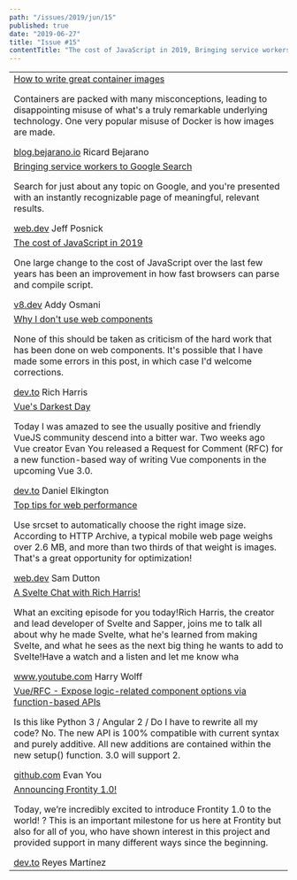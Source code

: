 ```yaml
---
path: "/issues/2019/jun/15"
published: true
date: "2019-06-27"
title: "Issue #15"
contentTitle: "The cost of JavaScript in 2019, Bringing service workers to Google Search, Vue's Darkest Day ... "
---
```

<center>
	<table align="center" border="0" cellspacing="0" width="100%" height="100%" cellpadding="0">
    <tbody>
				<tr>
					<td>
            <div class="issue__content">
              <a href="https://blog.bejarano.io/how-to-write-great-container-images.html" target="_blank" rel="noopener noreferrer">
                <span class="issue__content-title">How to write great container images</span>
              </a>
							<p class="issue__content-desc">Containers are packed with many misconceptions, leading to disappointing misuse of what's a truly remarkable underlying technology. One very popular misuse of Docker is how images are made.</p>
							<div class="issue__content-info"><a href="https://blog.bejarano.io/how-to-write-great-container-images.html" target="_blank" rel="noopener noreferrer">blog.bejarano.io</a> <span>Ricard Bejarano</span></div>
						</div>
					</td>
				</tr>
				<tr>
					<td>
            <div class="issue__content">
              <a href="https://web.dev/google-search-sw" target="_blank" rel="noopener noreferrer">
                <span class="issue__content-title">Bringing service workers to Google Search</span>
              </a>
							<p class="issue__content-desc">Search for just about any topic on Google, and you're presented with an instantly recognizable page of meaningful, relevant results.</p>
							<div class="issue__content-info"><a href="https://web.dev/google-search-sw" target="_blank" rel="noopener noreferrer">web.dev</a> <span>Jeff Posnick</span></div>
						</div>
					</td>
				</tr>
				<tr>
					<td>
            <div class="issue__content">
              <a href="https://v8.dev/blog/cost-of-javascript-2019" target="_blank" rel="noopener noreferrer">
                <span class="issue__content-title">The cost of JavaScript in 2019</span>
              </a>
							<p class="issue__content-desc">One large change to the cost of JavaScript over the last few years has been an improvement in how fast browsers can parse and compile script.</p>
							<div class="issue__content-info"><a href="https://v8.dev/blog/cost-of-javascript-2019" target="_blank" rel="noopener noreferrer">v8.dev</a> <span>Addy Osmani</span></div>
						</div>
					</td>
				</tr>
				<tr>
					<td>
            <div class="issue__content">
              <a href="https://dev.to/richharris/why-i-don-t-use-web-components-2cia" target="_blank" rel="noopener noreferrer">
                <span class="issue__content-title">Why I don't use web components</span>
              </a>
							<p class="issue__content-desc">None of this should be taken as criticism of the hard work that has been done on web components. It's possible that I have made some errors in this post, in which case I'd welcome corrections.</p>
							<div class="issue__content-info"><a href="https://dev.to/richharris/why-i-don-t-use-web-components-2cia" target="_blank" rel="noopener noreferrer">dev.to</a> <span>Rich Harris</span></div>
						</div>
					</td>
				</tr>
				<tr>
					<td>
            <div class="issue__content">
              <a href="https://dev.to/danielelkington/vue-s-darkest-day-3fgh" target="_blank" rel="noopener noreferrer">
                <span class="issue__content-title">Vue's Darkest Day</span>
              </a>
							<p class="issue__content-desc">Today I was amazed to see the usually positive and friendly VueJS community descend into a bitter war. Two weeks ago Vue creator Evan You released a Request for Comment (RFC) for a new function-based way of writing Vue components in the upcoming Vue 3.0.</p>
							<div class="issue__content-info"><a href="https://dev.to/danielelkington/vue-s-darkest-day-3fgh" target="_blank" rel="noopener noreferrer">dev.to</a> <span>Daniel Elkington </span></div>
						</div>
					</td>
				</tr>
				<tr>
					<td>
            <div class="issue__content">
              <a href="https://web.dev/use-srcset-to-automatically-choose-the-right-image" target="_blank" rel="noopener noreferrer">
                <span class="issue__content-title">Top tips for web performance</span>
              </a>
							<p class="issue__content-desc">Use srcset to automatically choose the right image size. According to HTTP Archive, a typical mobile web page weighs over 2.6 MB, and more than two thirds of that weight is images. That's a great opportunity for optimization!</p>
							<div class="issue__content-info"><a href="https://web.dev/use-srcset-to-automatically-choose-the-right-image" target="_blank" rel="noopener noreferrer">web.dev</a> <span>Sam Dutton</span></div>
						</div>
					</td>
				</tr>
				<tr>
					<td>
            <div class="issue__content">
              <a href="https://www.youtube.com/watch?v=48gHuY4w0hY" target="_blank" rel="noopener noreferrer">
                <span class="issue__content-title">A Svelte Chat with Rich Harris!</span>
              </a>
							<p class="issue__content-desc">What an exciting episode for you today!Rich Harris, the creator and lead developer of Svelte and Sapper, joins me to talk all about why he made Svelte, what he's learned from making Svelte, and what he sees as the next big thing he wants to add to Svelte!Have a watch and a listen and let me know wha</p>
							<div class="issue__content-info"><a href="https://www.youtube.com/watch?v=48gHuY4w0hY" target="_blank" rel="noopener noreferrer">www.youtube.com</a> <span>
Harry Wolff
</span></div>
						</div>
					</td>
				</tr>
				<tr>
					<td>
            <div class="issue__content">
              <a href="https://github.com/vuejs/rfcs/blob/function-apis/active-rfcs/0000-function-api.md" target="_blank" rel="noopener noreferrer">
                <span class="issue__content-title">Vue/RFC - Expose logic-related component options via function-based APIs</span>
              </a>
							<p class="issue__content-desc">Is this like Python 3 / Angular 2 / Do I have to rewrite all my code? No. The new API is 100% compatible with current syntax and purely additive. All new additions are contained within the new setup() function. 3.0 will support 2.</p>
							<div class="issue__content-info"><a href="https://github.com/vuejs/rfcs/blob/function-apis/active-rfcs/0000-function-api.md" target="_blank" rel="noopener noreferrer">github.com</a> <span>Evan You</span></div>
						</div>
					</td>
				</tr>
				<tr>
					<td>
            <div class="issue__content">
              <a href="https://dev.to/frontity/announcing-frontity-1-0-1k7k" target="_blank" rel="noopener noreferrer">
                <span class="issue__content-title">Announcing Frontity 1.0!</span>
              </a>
							<p class="issue__content-desc">Today, we’re incredibly excited to introduce Frontity 1.0 to the world! ? This is an important milestone for us here at Frontity but also for all of you, who have shown interest in this project and provided support in many different ways since the beginning.</p>
							<div class="issue__content-info"><a href="https://dev.to/frontity/announcing-frontity-1-0-1k7k" target="_blank" rel="noopener noreferrer">dev.to</a> <span>Reyes Martínez </span></div>
						</div>
					</td>
				</tr></tbody>
  </table>
</center>
